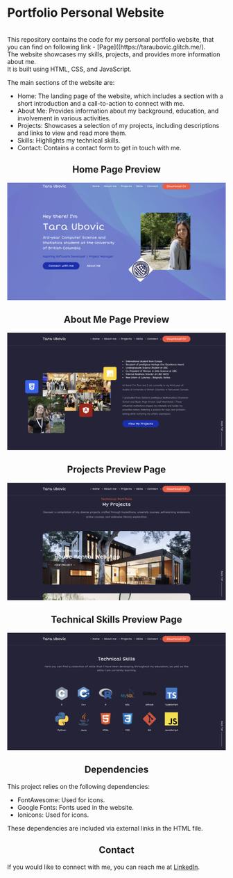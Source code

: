 # Portfolio Personal Website
  <br />
  This repository contains the code for my personal portfolio website, that you can find on following link - [Page]((https://taraubovic.glitch.me/). <br>
  The website showcases my skills, projects, and provides more information about me. <br>
  It is built using HTML, CSS, and JavaScript. <br>
  
  The main sections of the website are:

  - Home: The landing page of the website, which includes a section with a short introduction and a call-to-action to connect with me.
  - About Me: Provides information about my background, education, and involvement in various activities.
  - Projects: Showcases a selection of my projects, including descriptions and links to view and read more them.
  - Skills: Highlights my technical skills.
  - Contact: Contains a contact form to get in touch with me.


<h2 align="center">Home Page Preview</h2>

![Home Page](assets/photos/home-page-portfolio.png) 

<h2 align="center">About Me Page Preview</h2>

![Home Page](assets/photos/about-me-portfolio.png) 

<h2 align="center">Projects Preview Page</h2>

![Home Page](assets/photos/projects-portfolio.png) 

<h2 align="center">Technical Skills Preview Page</h2>

![Home Page](assets/photos/skills-portfolio.png) 


<h2 align="center">Dependencies</h2>

This project relies on the following dependencies:

- FontAwesome: Used for icons.
- Google Fonts: Fonts used in the website.
- Ionicons: Used for icons.

These dependencies are included via external links in the HTML file.

  <h2 align="center">Contact</h2>

If you would like to connect with me, you can reach me at [LinkedIn](https://www.linkedin.com/in/tara-ubovic/).

